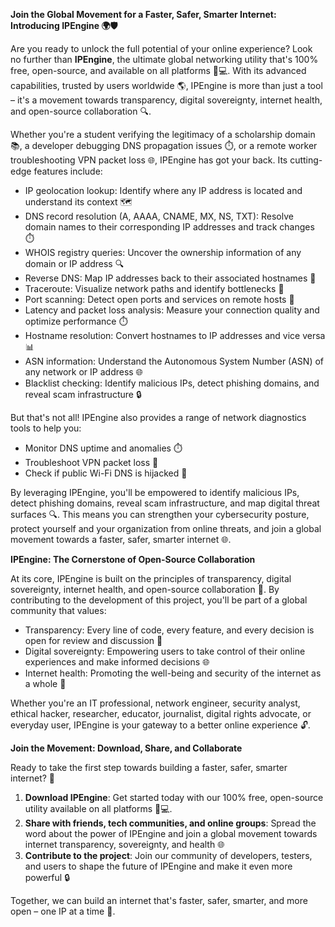 **Join the Global Movement for a Faster, Safer, Smarter Internet: Introducing IPEngine 🌍🛡️**

Are you ready to unlock the full potential of your online experience? Look no further than **IPEngine**, the ultimate global networking utility that's 100% free, open-source, and available on all platforms 📱💻. With its advanced capabilities, trusted by users worldwide 🌎, IPEngine is more than just a tool – it's a movement towards transparency, digital sovereignty, internet health, and open-source collaboration 🔍.

Whether you're a student verifying the legitimacy of a scholarship domain 📚, a developer debugging DNS propagation issues ⏱️, or a remote worker troubleshooting VPN packet loss 🌐, IPEngine has got your back. Its cutting-edge features include:

* IP geolocation lookup: Identify where any IP address is located and understand its context 🗺️
* DNS record resolution (A, AAAA, CNAME, MX, NS, TXT): Resolve domain names to their corresponding IP addresses and track changes ⏱️
* WHOIS registry queries: Uncover the ownership information of any domain or IP address 🔍
* Reverse DNS: Map IP addresses back to their associated hostnames 📡
* Traceroute: Visualize network paths and identify bottlenecks 🚀
* Port scanning: Detect open ports and services on remote hosts 🔑
* Latency and packet loss analysis: Measure your connection quality and optimize performance ⏱️
* Hostname resolution: Convert hostnames to IP addresses and vice versa 📊
* ASN information: Understand the Autonomous System Number (ASN) of any network or IP address 🌐
* Blacklist checking: Identify malicious IPs, detect phishing domains, and reveal scam infrastructure 🔒

But that's not all! IPEngine also provides a range of network diagnostics tools to help you:

* Monitor DNS uptime and anomalies ⏱️
* Troubleshoot VPN packet loss 🚀
* Check if public Wi-Fi DNS is hijacked 📡

By leveraging IPEngine, you'll be empowered to identify malicious IPs, detect phishing domains, reveal scam infrastructure, and map digital threat surfaces 🔍. This means you can strengthen your cybersecurity posture, protect yourself and your organization from online threats, and join a global movement towards a faster, safer, smarter internet 🌐.

**IPEngine: The Cornerstone of Open-Source Collaboration**

At its core, IPEngine is built on the principles of transparency, digital sovereignty, internet health, and open-source collaboration 🔑. By contributing to the development of this project, you'll be part of a global community that values:

* Transparency: Every line of code, every feature, and every decision is open for review and discussion 📖
* Digital sovereignty: Empowering users to take control of their online experiences and make informed decisions 🌐
* Internet health: Promoting the well-being and security of the internet as a whole 🚀

Whether you're an IT professional, network engineer, security analyst, ethical hacker, researcher, educator, journalist, digital rights advocate, or everyday user, IPEngine is your gateway to a better online experience 🔓.

**Join the Movement: Download, Share, and Collaborate**

Ready to take the first step towards building a faster, safer, smarter internet? 🚀

1. **Download IPEngine**: Get started today with our 100% free, open-source utility available on all platforms 📱💻.
2. **Share with friends, tech communities, and online groups**: Spread the word about the power of IPEngine and join a global movement towards internet transparency, sovereignty, and health 🌐
3. **Contribute to the project**: Join our community of developers, testers, and users to shape the future of IPEngine and make it even more powerful 🔒

Together, we can build an internet that's faster, safer, smarter, and more open – one IP at a time 🔗.